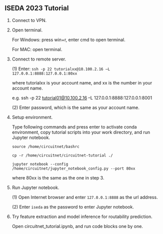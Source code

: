 ## ISEDA 2023 Tutorial

1. Connect to VPN.
2. Open terminal.

    For Windows: press win+r, enter cmd to open terminal.

    For MAC: open terminal.

1. Connect to remote server.

    (1) Enter: `ssh -p 22 tutorialxx@10.100.2.16 –L 127.0.0.1:8888:127.0.0.1:80xx `

    where tutorialxx is your account name, and xx is the number in your account name.

    e.g. ssh -p 22 tutorial01@10.100.2.16 –L 127.0.0.1:8888:127.0.0.1:8001 

    (2) Enter password, which is the same as your account name.

4. Setup environment.

    Type following commands and press enter to activate conda environment, copy tutorial scripts into your work directory, and run Jupyter notebook.

    `source /home/circuitnet/bashrc`

    `cp -r /home/circuitnet/circuitnet-tutorial ./`

    `jupyter notebook --config /home/circuitnet/jupyter_notebook_config.py --port 80xx `

   where 80xx is the same as the one in step 3.

5. Run Jupyter notebook.
   
    (1) Open Internet browser and enter `127.0.0.1:8888` as the url address.

    (2) Enter `iseda` as the password to enter Jupyter notebook.

6. Try feature extraction and model inference for routability prediction.
   
    Open circuitnet_tutorial.ipynb, and run code blocks one by one.

